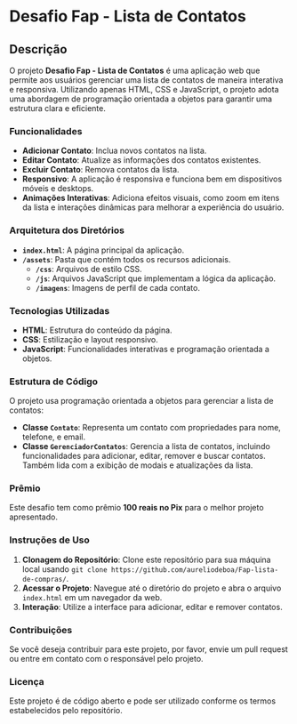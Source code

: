 

# Desafio Fap - Lista de Contatos

## Descrição

O projeto **Desafio Fap - Lista de Contatos** é uma aplicação web que permite aos usuários gerenciar uma lista de contatos de maneira interativa e responsiva. Utilizando apenas HTML, CSS e JavaScript, o projeto adota uma abordagem de programação orientada a objetos para garantir uma estrutura clara e eficiente.

### Funcionalidades

- **Adicionar Contato**: Inclua novos contatos na lista.
- **Editar Contato**: Atualize as informações dos contatos existentes.
- **Excluir Contato**: Remova contatos da lista.
- **Responsivo**: A aplicação é responsiva e funciona bem em dispositivos móveis e desktops.
- **Animações Interativas**: Adiciona efeitos visuais, como zoom em itens da lista e interações dinâmicas para melhorar a experiência do usuário.

### Arquitetura dos Diretórios

- **`index.html`**: A página principal da aplicação.
- **`/assets`**: Pasta que contém todos os recursos adicionais.
  - **`/css`**: Arquivos de estilo CSS.
  - **`/js`**: Arquivos JavaScript que implementam a lógica da aplicação.
  - **`/imagens`**: Imagens de perfil de cada contato.

### Tecnologias Utilizadas

- **HTML**: Estrutura do conteúdo da página.
- **CSS**: Estilização e layout responsivo.
- **JavaScript**: Funcionalidades interativas e programação orientada a objetos.

### Estrutura de Código

O projeto usa programação orientada a objetos para gerenciar a lista de contatos:

- **Classe `Contato`**: Representa um contato com propriedades para nome, telefone, e email.
- **Classe `GerenciadorContatos`**: Gerencia a lista de contatos, incluindo funcionalidades para adicionar, editar, remover e buscar contatos. Também lida com a exibição de modais e atualizações da lista.

### Prêmio

Este desafio tem como prêmio **100 reais no Pix** para o melhor projeto apresentado.

### Instruções de Uso

1. **Clonagem do Repositório**: Clone este repositório para sua máquina local usando `git clone https://github.com/aureliodeboa/Fap-lista-de-compras/`.
2. **Acessar o Projeto**: Navegue até o diretório do projeto e abra o arquivo `index.html` em um navegador da web.
3. **Interação**: Utilize a interface para adicionar, editar e remover contatos.

### Contribuições

Se você deseja contribuir para este projeto, por favor, envie um pull request ou entre em contato com o responsável pelo projeto.

### Licença

Este projeto é de código aberto e pode ser utilizado conforme os termos estabelecidos pelo repositório.

